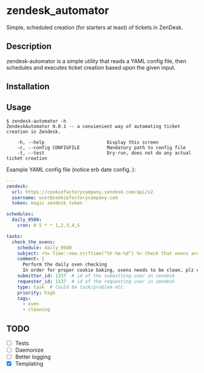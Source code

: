 # zendesk_automator

Simple, scheduled creation (for starters at least) of tickets in ZenDesk.

## Description

zendesk-automator is a simple utility that reads a YAML config file, then schedules and executes ticket creation based upon the given input.

## Installation

## Usage

```
$ zendesk-automator -h
ZendeskAutomator 0.0.1 -- a convienient way of automating ticket
creation in Zendesk.

    -h, --help                       Display this screen
    -c, --config CONFIGFILE          Mandatory path to config file
    -t, --test                       Dry-run, does not do any actual ticket creation
```

Example YAML config file (notice erb date config..):

```yaml
---
zendesk:
  url: https://cookiefactorycompany.zendesk.com/api/v2
  username: user@cookiefactorycompany.com
  token: magic zendesk token

schedules:
  daily_0500:
    cron: 0 5 * * 1,2,3,4,5

tasks:
  check_the_ovens:
    schedule: daily_0500
    subject: <%= Time::new.strftime("%Y-%m-%d") %> Check that ovens are clean
    comment: |
      Perform the daily oven checking
      In order for proper cookie baking, ovens needs to be clean, plz check.
    submitter_id: 1337  # id of the submitting user in zendesk
    requester_id: 1337  # id of the requesting user in zendesk
    type: task  # Could be task/problem etc
    priority: high
    tags:
      - oven
      - cleaning
```



## TODO

- [ ] Tests
- [ ] Daemonize
- [ ] Better logging
- [x] Templating
